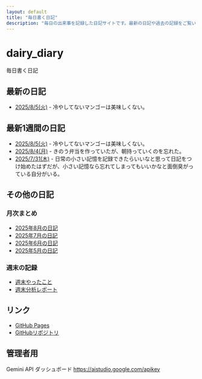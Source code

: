 ```yaml
---
layout: default
title: "毎日書く日記"
description: "毎日の出来事を記録した日記サイトです。最新の日記や過去の記録をご覧いただけます。"
---
```


# dairy_diary

毎日書く日記

## 最新の日記

- [2025/8/5(火)](diary/2025/08/20250805.md) - 冷やしてないマンゴーは美味しくない。

## 最新1週間の日記

- [2025/8/5(火)](diary/2025/08/20250805.md) - 冷やしてないマンゴーは美味しくない。
- [2025/8/4(月)](diary/2025/08/20250804.md) - きのう弁当を作っていたが、朝持っていくのを忘れた。
- [2025/7/31(木)](diary/2025/07/20250731.md) - 日常の小さい記憶を記録できたらいいなと思って日記をつけ始めたはずだが、小さい記憶なら忘れてしまってもいいかなと面倒臭がっている自分がいる。

## その他の日記

### 月次まとめ

- [2025年8月の日記](diary/2025/monthly/202508.md)
- [2025年7月の日記](diary/2025/monthly/202507.md)
- [2025年6月の日記](diary/2025/monthly/202506.md)
- [2025年5月の日記](diary/2025/monthly/202505.md)

### 週末の記録

- [週末やったこと](diary/2025/weekend/weekend_diary.md)
- [週末分析レポート](diary/2025/weekend/analysis_report.md)

## リンク

- [GitHub Pages](https://hika-pan.github.io/daily_diary/)
- [GitHubリポジトリ](https://github.com/hika-pan/daily_diary)

## 管理者用

Gemini API ダッシュボード <https://aistudio.google.com/apikey>

